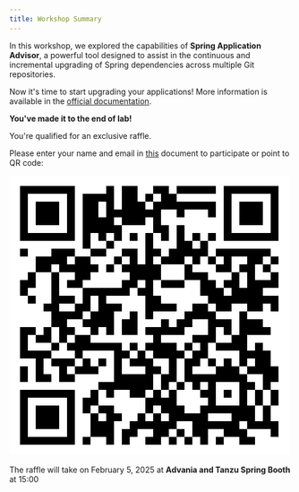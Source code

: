 ```yaml
---
title: Workshop Summary
---
```


In this workshop, we explored the capabilities of **Spring Application Advisor**, a powerful tool designed to assist in the continuous and incremental upgrading of Spring dependencies across multiple Git repositories.

Now it's time to start upgrading your applications!
More information is available in the [official documentation](https://docs.vmware.com/en/Tanzu-Spring-Runtime/Commercial/Tanzu-Spring-Runtime/index-app-advisor.html).

**You've made it to the end of lab!**

You're qualified for an exclusive raffle.

Please enter your name and email in [this](https://forms.gle/EuZkmfsXMDMuWVFP8) document to participate or point to QR code:

![Jfokus2025-Raffle-Form](jfokus2025-raffle-form.png)

The raffle will take on February 5, 2025 at **Advania and Tanzu Spring Booth** at 15:00


